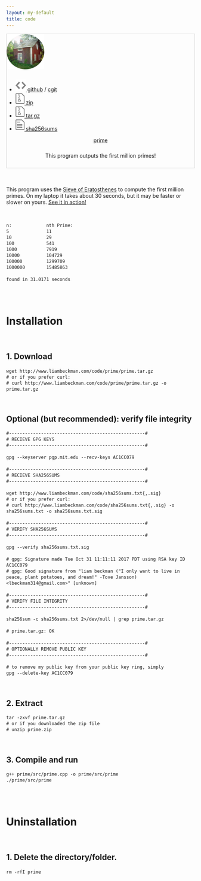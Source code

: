 ```yaml
---
layout: my-default
title: code
---
```




<div class="container">


<div class="fixed" id="featured" style="border: solid 1px #d5d5d5; width: 100%; margin: 0%">
    <a href="https://www.github.com/lbeckman314/prime"><img class="center" src="/assets/images/circleCabin.png" style="width: 20%; padding-bottom: 10px;"></a>
    <ul class="code">
    <li class="code"><a href="https://github.com/lbeckman314/prime/"><img src="/assets/svg/octicons-5.0.1/lib/svg/code.svg"> github</a> / <a href="https://git.liambeckman.com/cgit/prime.git">cgit</a></li>
    <li class="code"><a href="prime.zip"><img src="/assets/svg/octicons-5.0.1/lib/svg/file-zip.svg"> zip</a></li>
    <li class="code"><a href="prime.tar.gz"><img src="/assets/svg/octicons-5.0.1/lib/svg/file-zip.svg"> tar.gz</a></li>
    <li class="code"><a href="../sha256sums.txt"><img src="/assets/svg/octicons-5.0.1/lib/svg/file-text.svg"> sha256sums</a></li>
    </ul>
    <div class="border-code"></div>
    <p style="text-align: center; padding-bottom: 10px;">
    <a id="title" href="https://www.github.com/lbeckman314/prime">prime</a></p>
    <p style="text-align: center; padding-bottom: 10px;">This program outputs the first million primes!</p>

  </div>

</div>


<br />
<br />

This program uses the [Sieve of Eratosthenes](https://en.wikipedia.org/wiki/Sieve_of_Eratosthenes) to compute the first million primes. On my laptop it takes about 30 seconds, but it may be faster or slower on yours. [See it in action!](https://asciinema.org/a/CUqAnP8NgipoPTlQo2apmAErB)

<br />

```
n:             nth Prime:
5              11
10             29
100            541
1000           7919
10000          104729
100000         1299709
1000000        15485863

found in 31.0171 seconds
```

<br />
<br />

# Installation



<br />


<h2 class="code">1. Download</h2>

```shell
wget http://www.liambeckman.com/code/prime/prime.tar.gz
# or if you prefer curl:
# curl http://www.liambeckman.com/code/prime/prime.tar.gz -o prime.tar.gz
```

<br />



<h2 class="code">Optional (but recommended): verify file integrity</h2>

```shell
#---------------------------------------------------#
# RECIEVE GPG KEYS
#---------------------------------------------------#

gpg --keyserver pgp.mit.edu --recv-keys AC1CC079

#---------------------------------------------------#
# RECIEVE SHA256SUMS
#---------------------------------------------------#

wget http://www.liambeckman.com/code/sha256sums.txt{,.sig}
# or if you prefer curl:
# curl http://www.liambeckman.com/code/sha256sums.txt{,.sig} -o sha256sums.txt -o sha256sums.txt.sig

#---------------------------------------------------#
# VERIFY SHA256SUMS
#---------------------------------------------------#

gpg --verify sha256sums.txt.sig

# gpg: Signature made Tue Oct 31 11:11:11 2017 PDT using RSA key ID AC1CC079
# gpg: Good signature from "liam beckman ("I only want to live in peace, plant potatoes, and dream!" -Tove Jansson) <lbeckman314@gmail.com>" [unknown]

#---------------------------------------------------#
# VERIFY FILE INTEGRITY
#---------------------------------------------------#

sha256sum -c sha256sums.txt 2>/dev/null | grep prime.tar.gz

# prime.tar.gz: OK

#---------------------------------------------------#
# OPTIONALLY REMOVE PUBLIC KEY
#---------------------------------------------------#

# to remove my public key from your public key ring, simply
gpg --delete-key AC1CC079
```

<br />

<h2 class="code">2. Extract</h2>


```shell
tar -zxvf prime.tar.gz
# or if you downloaded the zip file
# unzip prime.zip
```

<br />

<h2 class="code">3. Compile and run</h2>


```shell
g++ prime/src/prime.cpp -o prime/src/prime
./prime/src/prime
```

<br />
<br />

# Uninstallation

<br />

<h2 class="code">1. Delete the directory/folder.</h2>

```shell
rm -rfI prime
```

